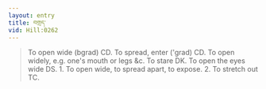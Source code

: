 ```yaml
---
layout: entry
title: བགྲད་
vid: Hill:0262
---
```

> To open wide (bgrad) CD. To spread, enter ('grad) CD. To open widely, e.g. one's mouth or legs &c. To stare DK. To open the eyes wide DS. 1. To open wide, to spread apart, to expose. 2. To stretch out TC.
